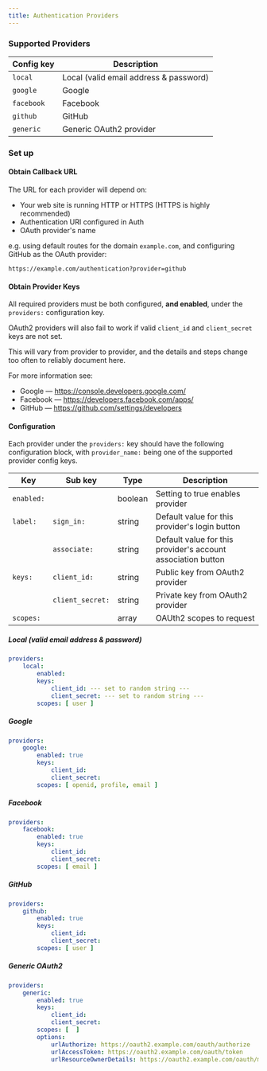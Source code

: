 ```yaml
---
title: Authentication Providers
---
```


### Supported Providers

| Config key | Description                            |
|------------|----------------------------------------|
| `local`    | Local (valid email address & password) |
| `google`   | Google                                 |
| `facebook` | Facebook                               |
| `github`   | GitHub                                 |
| `generic`  | Generic OAuth2 provider                |


### Set up

#### Obtain Callback URL

The URL for each provider will depend on:
  * Your web site is running HTTP or HTTPS (HTTPS is highly recommended)
  * Authentication URI configured in Auth
  * OAuth provider's name 

e.g. using default routes for the domain `example.com`, and configuring
GitHub as the OAuth provider:

```
https://example.com/authentication?provider=github
```

#### Obtain Provider Keys

All required providers must be both configured, **and enabled**, under the `providers:`
configuration key.

OAuth2 providers will also fail to work if valid `client_id` and 
`client_secret` keys are not set.

This will vary from provider to provider, and the details and steps change too
often to reliably document here.

For more information see:
  * Google — https://console.developers.google.com/
  * Facebook — https://developers.facebook.com/apps/
  * GitHub — https://github.com/settings/developers

#### Configuration

Each provider under the `providers:` key should have the following 
configuration block, with `provider_name:` being one of the supported provider
config keys.

| Key        | Sub key          | Type    | Description |
|------------|------------------|---------|-------------|
| `enabled:` |                  | boolean | Setting to true enables provider
| `label:`   | `sign_in:`       | string  | Default value for this provider's login button
|            | `associate:`     | string  | Default value for this provider's account association button
| `keys:`    | `client_id:`     | string  | Public key from OAuth2 provider
|            | `client_secret:` | string  | Private key from OAuth2 provider
| `scopes:`  |                  | array   | OAUth2 scopes to request


##### Local (valid email address & password)

```yaml
providers:
    local:
        enabled:
        keys:
            client_id: --- set to random string ---
            client_secret: --- set to random string ---
        scopes: [ user ]
```

##### Google

```yaml
providers:
    google:
        enabled: true
        keys:
            client_id:
            client_secret:
        scopes: [ openid, profile, email ]
```

##### Facebook

```yaml
providers:
    facebook:
        enabled: true
        keys:
            client_id:
            client_secret:
        scopes: [ email ]
```

##### GitHub

```yaml
providers:
    github:
        enabled: true
        keys:
            client_id:
            client_secret:
        scopes: [ user ]
```

##### Generic OAuth2

```yaml
providers:
    generic:
        enabled: true
        keys:
            client_id: 
            client_secret: 
        scopes: [  ]
        options:
            urlAuthorize: https://oauth2.example.com/oauth/authorize
            urlAccessToken: https://oauth2.example.com/oauth/token
            urlResourceOwnerDetails: https://oauth2.example.com/oauth/me
```
